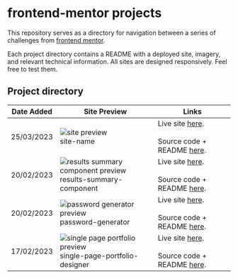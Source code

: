 # frontend-mentor projects
This repository serves as a directory for navigation between a series of challenges from [frontend mentor](https://frontendmentor.io).

Each project directory contains a README with a deployed site, imagery, and relevant technical information. All sites are designed responsively. Feel free to test them.

## Project directory
| Date Added  | Site Preview | Links |
| ------------- | ------------- | ------------- |
| 25/03/2023  | ![site preview](https://media.giphy.com/media/3VG0Bce8Y6cIqh3gUG/giphy.gif)<br>site-name  | Live site [here](https://shiny-dodol-0792de.netlify.app/). <br><br> Source code + README [here](https://github.com/gLevaa/frontend-mentor/tree/main/dictionary-web-app).  |
| 20/02/2023  | ![results summary component preview](https://media.giphy.com/media/THaouQnaBgocNyW0t2/giphy.gif)<br>results-summary-component | Live site [here](https://voluble-fairy-9bf787.netlify.app/). <br><br> Source code + README [here](https://github.com/gLevaa/frontend-mentor/tree/main/results-summary-component).  |
| 20/02/2023  | ![password generator preview](https://media.giphy.com/media/YdFMB5rV5YvYkofQWg/giphy.gif)<br>password-generator  | Live site [here](https://enchanting-sunshine-da25f7.netlify.app/). <br><br> Source code + README [here](https://github.com/gLevaa/frontend-mentor/tree/main/password-generator).  |
| 17/02/2023  | ![single page portfolio preview](https://media.giphy.com/media/ERJpPKxlKUvHHc2tVI/giphy.gif)<br>single-page-portfolio-designer  | Live site [here](https://clever-fox-0d78ed.netlify.app/). <br><br>Source code + README [here](https://github.com/gLevaa/frontend-mentor/tree/main/single-page-portfolio-designer).|

<!--
| 20/02/2023  | ![site preview](https://media.giphy.com/media/xxx/giphy.gif)<br>site-name  | Live site [here](). <br><br> Source code + README [here]().  | -->

